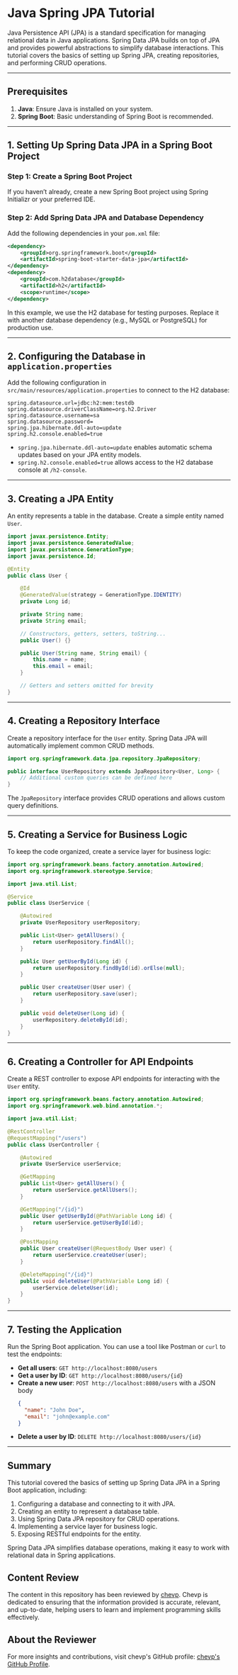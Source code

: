 
# Java Spring JPA Tutorial

Java Persistence API (JPA) is a standard specification for managing relational data in Java applications. Spring Data JPA builds on top of JPA and provides powerful abstractions to simplify database interactions. This tutorial covers the basics of setting up Spring JPA, creating repositories, and performing CRUD operations.

---

## Prerequisites

1. **Java**: Ensure Java is installed on your system.
2. **Spring Boot**: Basic understanding of Spring Boot is recommended.

---

## 1. Setting Up Spring Data JPA in a Spring Boot Project

### Step 1: Create a Spring Boot Project

If you haven’t already, create a new Spring Boot project using Spring Initializr or your preferred IDE.

### Step 2: Add Spring Data JPA and Database Dependency

Add the following dependencies in your `pom.xml` file:

```xml
<dependency>
    <groupId>org.springframework.boot</groupId>
    <artifactId>spring-boot-starter-data-jpa</artifactId>
</dependency>
<dependency>
    <groupId>com.h2database</groupId>
    <artifactId>h2</artifactId>
    <scope>runtime</scope>
</dependency>
```

In this example, we use the H2 database for testing purposes. Replace it with another database dependency (e.g., MySQL or PostgreSQL) for production use.

---

## 2. Configuring the Database in `application.properties`

Add the following configuration in `src/main/resources/application.properties` to connect to the H2 database:

```properties
spring.datasource.url=jdbc:h2:mem:testdb
spring.datasource.driverClassName=org.h2.Driver
spring.datasource.username=sa
spring.datasource.password=
spring.jpa.hibernate.ddl-auto=update
spring.h2.console.enabled=true
```

- `spring.jpa.hibernate.ddl-auto=update` enables automatic schema updates based on your JPA entity models.
- `spring.h2.console.enabled=true` allows access to the H2 database console at `/h2-console`.

---

## 3. Creating a JPA Entity

An entity represents a table in the database. Create a simple entity named `User`.

```java
import javax.persistence.Entity;
import javax.persistence.GeneratedValue;
import javax.persistence.GenerationType;
import javax.persistence.Id;

@Entity
public class User {

    @Id
    @GeneratedValue(strategy = GenerationType.IDENTITY)
    private Long id;

    private String name;
    private String email;

    // Constructors, getters, setters, toString...
    public User() {}

    public User(String name, String email) {
        this.name = name;
        this.email = email;
    }

    // Getters and setters omitted for brevity
}
```

---

## 4. Creating a Repository Interface

Create a repository interface for the `User` entity. Spring Data JPA will automatically implement common CRUD methods.

```java
import org.springframework.data.jpa.repository.JpaRepository;

public interface UserRepository extends JpaRepository<User, Long> {
    // Additional custom queries can be defined here
}
```

The `JpaRepository` interface provides CRUD operations and allows custom query definitions.

---

## 5. Creating a Service for Business Logic

To keep the code organized, create a service layer for business logic:

```java
import org.springframework.beans.factory.annotation.Autowired;
import org.springframework.stereotype.Service;

import java.util.List;

@Service
public class UserService {

    @Autowired
    private UserRepository userRepository;

    public List<User> getAllUsers() {
        return userRepository.findAll();
    }

    public User getUserById(Long id) {
        return userRepository.findById(id).orElse(null);
    }

    public User createUser(User user) {
        return userRepository.save(user);
    }

    public void deleteUser(Long id) {
        userRepository.deleteById(id);
    }
}
```

---

## 6. Creating a Controller for API Endpoints

Create a REST controller to expose API endpoints for interacting with the `User` entity.

```java
import org.springframework.beans.factory.annotation.Autowired;
import org.springframework.web.bind.annotation.*;

import java.util.List;

@RestController
@RequestMapping("/users")
public class UserController {

    @Autowired
    private UserService userService;

    @GetMapping
    public List<User> getAllUsers() {
        return userService.getAllUsers();
    }

    @GetMapping("/{id}")
    public User getUserById(@PathVariable Long id) {
        return userService.getUserById(id);
    }

    @PostMapping
    public User createUser(@RequestBody User user) {
        return userService.createUser(user);
    }

    @DeleteMapping("/{id}")
    public void deleteUser(@PathVariable Long id) {
        userService.deleteUser(id);
    }
}
```

---

## 7. Testing the Application

Run the Spring Boot application. You can use a tool like Postman or `curl` to test the endpoints:

- **Get all users**: `GET http://localhost:8080/users`
- **Get a user by ID**: `GET http://localhost:8080/users/{id}`
- **Create a new user**: `POST http://localhost:8080/users` with a JSON body
    ```json
    {
      "name": "John Doe",
      "email": "john@example.com"
    }
    ```
- **Delete a user by ID**: `DELETE http://localhost:8080/users/{id}`

---

## Summary

This tutorial covered the basics of setting up Spring Data JPA in a Spring Boot application, including:

1. Configuring a database and connecting to it with JPA.
2. Creating an entity to represent a database table.
3. Using Spring Data JPA repository for CRUD operations.
4. Implementing a service layer for business logic.
5. Exposing RESTful endpoints for the entity.

Spring Data JPA simplifies database operations, making it easy to work with relational data in Spring applications.

## Content Review

The content in this repository has been reviewed by [chevp](https://github.com/chevp). Chevp is dedicated to ensuring that the information provided is accurate, relevant, and up-to-date, helping users to learn and implement programming skills effectively.

## About the Reviewer

For more insights and contributions, visit chevp's GitHub profile: [chevp's GitHub Profile](https://github.com/chevp).
